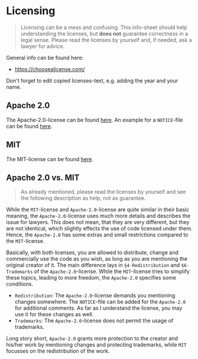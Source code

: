 # Licensing

> Licensing can be a mess and confusing.
> This info-sheet should help understanding the licenses, but __does not__ guarantee correctness in a legal sense.
> Please read the licenses by yourself and, if needed, ask a lawyer for advice.

General info can be found here:

- https://choosealicense.com/

Don't forget to edit copied licenses-text, e.g. adding the year and your name.

## Apache 2.0

The Apache-2.0-license can be found [here][www_apache_2_license].
An example for a `NOTICE`-file can be found [here][www_apache_2_notice].

## MIT

The MIT-license can be found [here][www_mit_license].

## Apache 2.0 vs. MIT

> As already mentioned, please read the licenses by yourself and see the following description as help, not as guarantee.

While the `MIT`-license and `Apache-2.0`-license are quite similar in their basic meaning, the `Apache-2.0`-license uses much more details and describes the issue for lawyers.
This does not mean, that they are very different, but they are not identical, which slightly effects the use of code licensed under them.
Hence, the `Apache-2.0` has some extras and small restrictions compared to the `MIT`-license.

Basically, with both licenses, you are allowed to distribute, change and commercially use the code as you wish, as long as you are mentioning the original creator of it.
The main difference lays in `§4-Redistribution` and `$6-Trademarks` of the `Apache-2.0`-license.
While the `MIT`-license tries to simplify these topics, leading to more freedom, the `Apache-2.0` specifies some conditions.

- `Redistribution`: The `Apache-2.0`-license demands you mentioning changes somewhere.
  The `NOTICE`-file can be added for the `Apache-2.0` for additional comments.
  As far as I understand the license, you may use it for these changes as well.
- `Trademarks`: The `Apache-2.0`-license does not permit the usage of trademarks.

Long story short, `Apache-2.0` grants more protection to the creator and his/her work by mentioning changes and protecting trademarks, while `MIT` focusses on the redistribution of the work.

[www_apache_2_license]: https://www.apache.org/licenses/LICENSE-2.0
[www_apache_2_notice]: https://www.apache.org/licenses/example-NOTICE.txt
[www_mit_license]: https://opensource.org/licenses/mit-license.php
